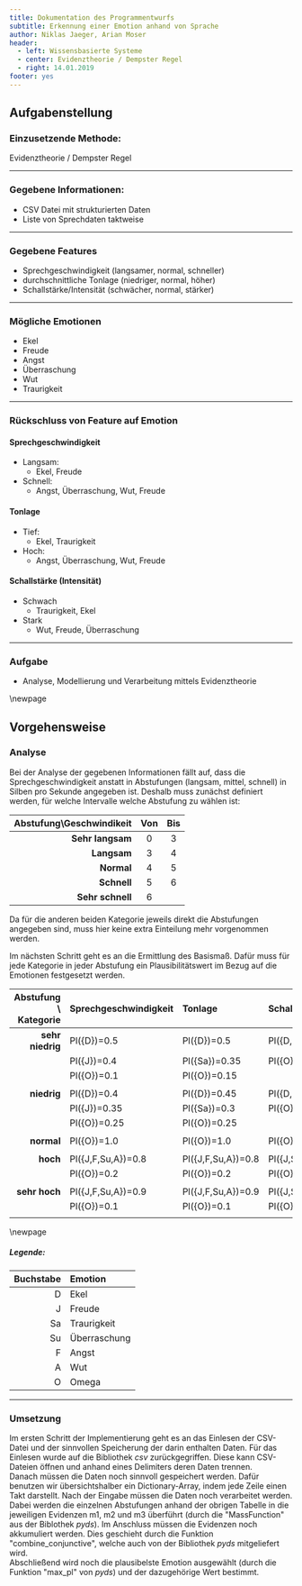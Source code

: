 ```yaml
---
title: Dokumentation des Programmentwurfs
subtitle: Erkennung einer Emotion anhand von Sprache
author: Niklas Jaeger, Arian Moser
header:
  - left: Wissensbasierte Systeme
  - center: Evidenztheorie / Dempster Regel
  - right: 14.01.2019
footer: yes
---
```


## Aufgabenstellung

### Einzusetzende Methode: 
Evidenztheorie / Dempster Regel

---

### Gegebene Informationen: 
- CSV Datei mit strukturierten Daten
- Liste von Sprechdaten taktweise

---

### Gegebene Features
- Sprechgeschwindigkeit (langsamer, normal, schneller)
- durchschnittliche Tonlage (niedriger, normal, höher)
- Schallstärke/Intensität (schwächer, normal, stärker)

---

### Mögliche Emotionen
- Ekel
- Freude
- Angst 
- Überraschung
- Wut
- Traurigkeit

---

### Rückschluss von Feature auf Emotion

#### Sprechgeschwindigkeit
- Langsam:
    - Ekel, Freude
- Schnell:
    - Angst, Überraschung, Wut, Freude 

#### Tonlage
- Tief:
    - Ekel, Traurigkeit
- Hoch:
    - Angst, Überraschung, Wut, Freude

#### Schallstärke (Intensität)
- Schwach
    - Traurigkeit, Ekel
- Stark
    - Wut, Freude, Überraschung

---

### Aufgabe 
- Analyse, Modellierung und Verarbeitung mittels Evidenztheorie

\newpage

## Vorgehensweise

### Analyse

Bei der Analyse der gegebenen Informationen fällt auf, dass die
Sprechgeschwindigkeit anstatt in Abstufungen (langsam, mittel, schnell) in
Silben pro Sekunde angegeben ist. Deshalb muss zunächst definiert werden, für
welche Intervalle welche Abstufung zu wählen ist:

| Abstufung\\Geschwindikeit | Von | Bis|
|---:|:---:|:---:|
| **Sehr langsam** | 0 | 3|
| **Langsam** | 3 | 4|
| **Normal** | 4 | 5|
| **Schnell** | 5 | 6 |
| **Sehr schnell** | 6 | |

Da für die anderen beiden Kategorie jeweils direkt die Abstufungen angegeben
sind, muss hier keine extra Einteilung mehr vorgenommen werden.


Im nächsten Schritt geht es an die Ermittlung des Basismaß. Dafür muss für jede
Kategorie in jeder Abstufung ein Plausibilitätswert im Bezug auf die Emotionen
festgesetzt werden.


| Abstufung \\ Kategorie | Sprechgeschwindigkeit | Tonlage      | Schallstärke |
| ---:|:---|:---|:---|
| **sehr niedrig**      | Pl({D})=0.5           | Pl({D})=0.5  | Pl({D,Sa})=0.9   |
|                       | Pl({J})=0.4           | Pl({Sa})=0.35| Pl({O})=0.1   |
|                       | Pl({O})=0.1           | Pl({O})=0.15 |              |
|                       |                       |              |              | 
| **niedrig**           | Pl({D})=0.4           | Pl({D})=0.45 | Pl({D,Sa})=0.8   |
|                       | Pl({J})=0.35          | Pl({Sa})=0.3 | Pl({O})=0.2  |
|                       | Pl({O})=0.25          | Pl({O})=0.25 |              |
|                       |                       |              |              | 
| **normal**            | Pl({O})=1.0           | Pl({O})=1.0  | Pl({O})=1.0  |
|                       |                       |              |              |
| **hoch**              | Pl({J,F,Su,A})=0.8    | Pl({J,F,Su,A})=0.8| Pl({J,Su,a})=0.8   |
|                       | Pl({O})=0.2           | Pl({O})=0.2  | Pl({O})=0.2   |
|                       |                       |              |              |
| **sehr hoch**         | Pl({J,F,Su,A})=0.9    | Pl({J,F,Su,A})=0.9| Pl({J,Su,a})=0.9 |
|                       | Pl({O})=0.1           | Pl({O})=0.1  | Pl({O})=0.1  |
|                       |                       |              |              |

\newpage

##### Legende:

| Buchstabe | Emotion |
|---:|:---|
| D  | Ekel| 
| J  | Freude| 
| Sa | Traurigkeit| 
| Su | Überraschung| 
| F  | Angst| 
| A  | Wut| 
| O  | Omega| 
---

### Umsetzung

Im ersten Schritt der Implementierung geht es an das Einlesen der CSV-Datei und
der sinnvollen Speicherung der darin enthalten Daten. Für das Einlesen wurde
auf die Bibliothek *csv* zurückgegriffen. Diese kann CSV-Dateien öffnen und
anhand eines Delimiters deren Daten trennen.  
Danach müssen die Daten noch sinnvoll gespeichert werden. Dafür benutzen wir
übersichtshalber ein Dictionary-Array, indem jede Zeile einen Takt darstellt.
Nach der Eingabe müssen die Daten noch verarbeitet werden. Dabei werden die
einzelnen Abstufungen anhand der obrigen Tabelle in die jeweiligen Evidenzen
m1, m2 und m3 überführt (durch die "MassFunction" aus der Biblothek *pyds*). Im
Anschluss müssen die Evidenzen noch akkumuliert werden. Dies geschieht durch
die Funktion "combine\_conjunctive", welche auch von der Bibliothek *pyds*
mitgeliefert wird.  
Abschließend wird noch die plausibelste Emotion ausgewählt (durch die Funktion
"max\_pl" von *pyds*) und der dazugehörige Wert bestimmt.







